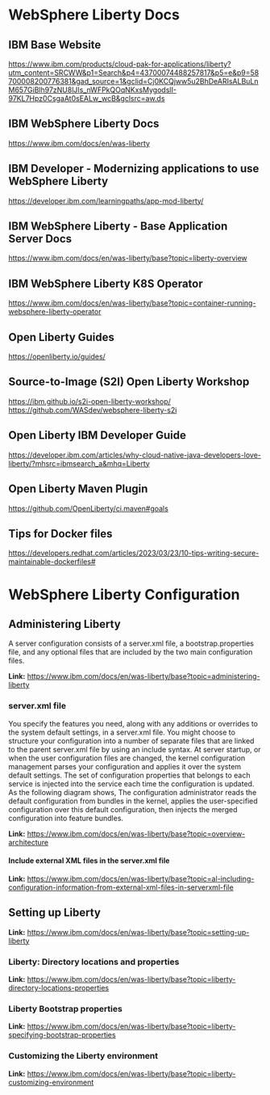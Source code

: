 # WebSphere Liberty Docs

## IBM Base Website
https://www.ibm.com/products/cloud-pak-for-applications/liberty?utm_content=SRCWW&p1=Search&p4=43700074488257817&p5=e&p9=58700008200776381&gad_source=1&gclid=Cj0KCQjww5u2BhDeARIsALBuLnM657GiBlh97zNU8lJIs_nWFPkQOqNKxsMygodslI-97KL7Hpz0CsgaAt0sEALw_wcB&gclsrc=aw.ds

## IBM WebSphere Liberty Docs
https://www.ibm.com/docs/en/was-liberty

## IBM Developer - Modernizing applications to use WebSphere Liberty
https://developer.ibm.com/learningpaths/app-mod-liberty/

## IBM WebSphere Liberty - Base Application Server Docs
https://www.ibm.com/docs/en/was-liberty/base?topic=liberty-overview

## IBM WebSphere Liberty K8S Operator
https://www.ibm.com/docs/en/was-liberty/base?topic=container-running-websphere-liberty-operator

## Open Liberty Guides
https://openliberty.io/guides/

## Source-to-Image (S2I) Open Liberty Workshop 
https://ibm.github.io/s2i-open-liberty-workshop/
https://github.com/WASdev/websphere-liberty-s2i

## Open Liberty IBM Developer Guide
https://developer.ibm.com/articles/why-cloud-native-java-developers-love-liberty/?mhsrc=ibmsearch_a&mhq=Liberty

## Open Liberty Maven Plugin
https://github.com/OpenLiberty/ci.maven#goals

## Tips for Docker files
https://developers.redhat.com/articles/2023/03/23/10-tips-writing-secure-maintainable-dockerfiles#



# WebSphere Liberty Configuration 

## Administering Liberty

A server configuration consists of a server.xml file, a bootstrap.properties file, and any optional files that are included by the two main configuration files.

**Link:** https://www.ibm.com/docs/en/was-liberty/base?topic=administering-liberty

### server.xml file
You specify the features you need, along with any additions or overrides to the system default settings, in a server.xml file. You might choose to structure your configuration into a number of separate files that are linked to the parent server.xml file by using an include syntax. At server startup, or when the user configuration files are changed, the kernel configuration management parses your configuration and applies it over the system default settings. The set of configuration properties that belongs to each service is injected into the service each time the configuration is updated. As the following diagram shows, The configuration administrator reads the default configuration from bundles in the kernel, applies the user-specified configuration over this default configuration, then injects the merged configuration into feature bundles.

**Link:** https://www.ibm.com/docs/en/was-liberty/base?topic=overview-architecture

#### Include external XML files in the server.xml file

**Link:** https://www.ibm.com/docs/en/was-liberty/base?topic=al-including-configuration-information-from-external-xml-files-in-serverxml-file



## Setting up Liberty

**Link:** https://www.ibm.com/docs/en/was-liberty/base?topic=setting-up-liberty

### Liberty: Directory locations and properties

**Link:** https://www.ibm.com/docs/en/was-liberty/base?topic=liberty-directory-locations-properties

### Liberty Bootstrap properties

**Link:** https://www.ibm.com/docs/en/was-liberty/base?topic=liberty-specifying-bootstrap-properties

### Customizing the Liberty environment

**Link:** https://www.ibm.com/docs/en/was-liberty/base?topic=liberty-customizing-environment